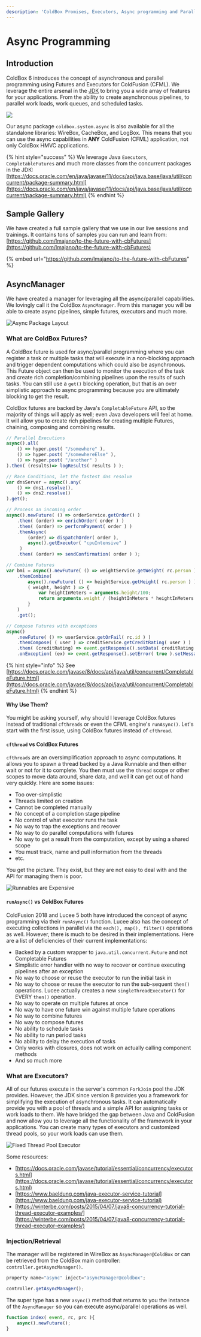 ```yaml
---
description: 'ColdBox Promises, Executors, Async programming and Parallel Computations'
---
```


# Async Programming

## Introduction

ColdBox 6 introduces the concept of asynchronous and parallel programming using Futures and Executors for ColdFusion \(CFML\). We leverage the entire arsenal in the [JDK](https://docs.oracle.com/en/java/javase/11/docs/api/java.base/java/util/concurrent/package-summary.html) to bring you a wide array of features for your applications. From the ability to create asynchronous pipelines, to parallel work loads, work queues, and scheduled tasks.

![](../../.gitbook/assets/async-programming.png)

Our async package `coldbox.system.async` is also available for all the standalone libraries: WireBox, CacheBox, and LogBox. This means that you can use the async capabilities in **ANY** ColdFusion \(CFML\) application, not only ColdBox HMVC applications.

{% hint style="success" %}
We leverage Java `Executors`, `CompletableFutures` and much more classes from the concurrent packages in the JDK: [https://docs.oracle.com/en/java/javase/11/docs/api/java.base/java/util/concurrent/package-summary.html](https://docs.oracle.com/en/java/javase/11/docs/api/java.base/java/util/concurrent/package-summary.html)
{% endhint %}

## Sample Gallery

We have created a full sample gallery that we use in our live sessions and trainings.  It contains tons of samples you can run and learn from: [https://github.com/lmajano/to-the-future-with-cbFutures](https://github.com/lmajano/to-the-future-with-cbFutures)

{% embed url="https://github.com/lmajano/to-the-future-with-cbFutures" %}

## AsyncManager

We have created a manager for leveraging all the async/parallel capabilities. We lovingly call it the ColdBox `AsyncManager`. From this manager you will be able to create async pipelines, simple futures, executors and much more.

![Async Package Layout](../../.gitbook/assets/coldbox-async-packages.png)

### What are ColdBox Futures?

A ColdBox future is used for async/parallel programming where you can register a task or multiple tasks that will execute in a non-blocking approach and trigger dependent computations which could also be asynchronous. This Future object can then be used to monitor the execution of the task and create rich completion/combining pipelines upon the results of such tasks. You can still use a `get()` blocking operation, but that is an over simplistic approach to async programming because you are ultimately blocking to get the result.

ColdBox futures are backed by Java's `CompletableFuture` API, so the majority of things will apply as well; even Java developers will feel at home. It will allow you to create rich pipelines for creating multiple Futures, chaining, composing and combining results.

```javascript
// Parallel Executions
async().all(
    () => hyper.post( "/somewhere" ),
    () => hyper.post( "/somewhereElse" ),
    () => hyper.post( "/another" )
).then( (results)=> logResults( results ) );

// Race Conditions, let the fastest dns resolve
var dnsServer = async().any( 
    () => dns1.resolve(),
    () => dns2.resolve()
).get();

// Process an incoming order
async().newFuture( () => orderService.getOrder() )
    .then( (order) => enrichOrder( order ) )
    .then( (order) => performPayment( order ) )
    .thenAsync( 
        (order) => dispatchOrder( order ), 
        async().getExecutor( "cpuIntensive" )
     )
    .then( (order) => sendConfirmation( order ) );

// Combine Futures
var bmi = async().newFuture( () => weightService.getWeight( rc.person ) )
    .thenCombine(
	    async().newFuture( () => heightService.getHeight( rc.person ) ),
        ( weight, height ) => {
            var heightInMeters = arguments.height/100;
            return arguments.weight / (heightInMeters * heightInMeters );
        }
    )
    .get();

// Compose Futures with exceptions
async()
    .newFuture( () => userService.getOrFail( rc.id ) )
    .thenCompose( ( user ) => creditService.getCreditRating( user ) )
    .then( (creditRating) => event.getResponse().setData( creditRating ) )
    .onException( (ex) => event.getResponse().setError( true ).setMessages( ex.toString() ) );
```

{% hint style="info" %}
See [https://docs.oracle.com/javase/8/docs/api/java/util/concurrent/CompletableFuture.html](https://docs.oracle.com/javase/8/docs/api/java/util/concurrent/CompletableFuture.html)
{% endhint %}

#### Why Use Them?

You might be asking yourself, why should I leverage ColdBox futures instead of traditional `cfthreads` or even the CFML engine's `runAsync()`. Let's start with the first issue, using ColdBox futures instead of `cfthread`.

#### `cfthread` vs ColdBox Futures

`cfthreads` are an oversimplification approach to async computations. It allows you to spawn a thread backed by a Java Runnable and then either wait or not for it to complete. You then must use the `thread` scope or other scopes to move data around, share data, and well it can get out of hand very quickly. Here are some issues:

* Too over-simplistic
* Threads limited on creation
* Cannot be completed manually
* No concept of a completion stage pipeline
* No control of what executor runs the task
* No way to trap the exceptions and recover
* No way to do parallel computations with futures
* No way to get a result from the computation, except by using a shared scope
* You must track, name and pull information from the threads
* etc.

You get the picture. They exist, but they are not easy to deal with and the API for managing them is poor.

![Runnables are Expensive](../../.gitbook/assets/runnables.png)

#### `runAsync()` vs ColdBox Futures

ColdFusion 2018 and Lucee 5 both have introduced the concept of async programming via their `runAsync()` function. Lucee also has the concept of executing collections in parallel via the `each(), map(), filter()` operations as well.  However, there is much to be desired in their implementations. Here are a list of deficiencies of their current implementations:

* Backed by a custom wrapper to `java.util.concurrent.Future` and not Completable Futures
* Simplistic error handler with no way to recover or continue executing pipelines after an exception
* No way to choose or reuse the executor to run the initial task in 
* No way to choose or reuse the executor to run the sub-sequent `then()` operations.  Lucee actually creates a new `singleThreadExecutor()` for EVERY `then()` operation.
* No way to operate on multiple futures at once
* No way to have one future win against multiple future operations
* No way to combine futures
* No way to compose futures
* No ability to schedule tasks
* No ability to run period tasks
* No ability to delay the execution of tasks
* Only works with closures, does not work on actually calling component methods
* And so much more

### What are Executors?

All of our futures execute in the server's common `ForkJoin` pool the JDK provides. However, the JDK since version 8 provides you a framework for simplifying the execution of asynchronous tasks. It can automatically provide you with a pool of threads and a simple API for assigning tasks or work loads to them. We have bridged the gap between Java and ColdFusion and now allow you to leverage all the functionality of the framework in your applications. You can create many types of executors and customized thread pools, so your work loads can use them.

![Fixed Thread Pool Executor](../../.gitbook/assets/fixedexecutor%20%281%29%20%281%29.png)

Some resources:

* [https://docs.oracle.com/javase/tutorial/essential/concurrency/executors.html](https://docs.oracle.com/javase/tutorial/essential/concurrency/executors.html)
* [https://www.baeldung.com/java-executor-service-tutorial](https://www.baeldung.com/java-executor-service-tutorial)
* [https://winterbe.com/posts/2015/04/07/java8-concurrency-tutorial-thread-executor-examples/](https://winterbe.com/posts/2015/04/07/java8-concurrency-tutorial-thread-executor-examples/)

### Injection/Retrieval

The manager will be registered in WireBox as `AsyncManager@ColdBox` or can be retrieved from the ColdBox main controller: `controller.getAsyncManager()`.

```javascript
property name="async" inject="asyncManager@coldbox";

controller.getAsyncManager();
```

The super type has a new `async()` method that returns to you the instance of the `AsyncManager` so you can execute async/parallel operations as well.

```javascript
function index( event, rc, prc ){
    async().newFuture();
}
```

### 

